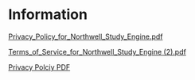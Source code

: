 # Information

[Privacy_Policy_for_Northwell_Study_Engine.pdf](https://github.com/Northwell-Activate/Information/files/8969849/Privacy_Policy_for_Northwell_Study_Engine.2.2.pdf)

[Terms_of_Service_for_Northwell_Study_Engine (2).pdf](https://github.com/Northwell-Activate/Information/files/8969851/Terms_of_Service_for_Northwell_Study_Engine.2.pdf)


<a href="github.com/Northwell-Activate/Information/files/8969849/Privacy_Policy_for_Northwell_Study_Engine.2.2.pdf" target="_blank">Privacy Polciy PDF</a>
